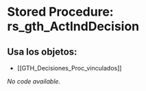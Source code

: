 # Stored Procedure: rs_gth_ActIndDecision

## Usa los objetos:
- [[GTH_Decisiones_Proc_vinculados]]

*No code available.*
